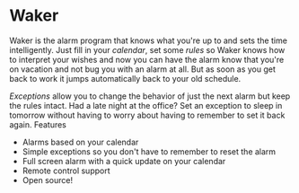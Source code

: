 Waker
======

Waker is the alarm program that knows what you're up to and sets the time intelligently. Just fill in your *calendar*, set some *rules* so Waker knows how to interpret your wishes and now you can have the alarm know that you're on vacation and not bug you with an alarm at all. But as soon as you get back to work it jumps automatically back to your old schedule.

*Exceptions* allow you to change the behavior of just the next alarm but keep the rules intact. Had a late night at the office? Set an exception to sleep in tomorrow without having to worry about having to remember to set it back again.
Features

* Alarms based on your calendar
* Simple exceptions so you don't have to remember to reset the alarm
* Full screen alarm with a quick update on your calendar
* Remote control support
* Open source!
